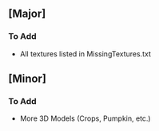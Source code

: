 ## [Major]
### To Add
- All textures listed in MissingTextures.txt

## [Minor]
### To Add
- More 3D Models (Crops, Pumpkin, etc.)
